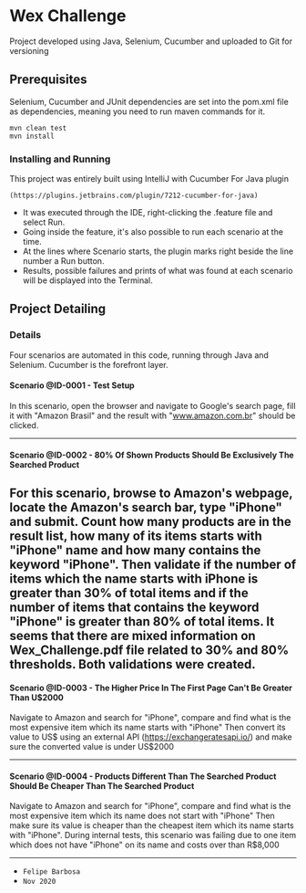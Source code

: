 # Wex Challenge
Project developed using Java, Selenium, Cucumber and uploaded to Git for versioning

## Prerequisites
Selenium, Cucumber and JUnit dependencies are set into the pom.xml file as dependencies, meaning you need to run maven commands for it.
```
mvn clean test 
mvn install
```
### Installing and Running
This project was entirely built using IntelliJ with Cucumber For Java plugin 
```
(https://plugins.jetbrains.com/plugin/7212-cucumber-for-java)
```

- It was executed through the IDE, right-clicking the .feature file and select Run. 
- Going inside the feature, it's also possible to run each scenario at the time. 
- At the lines where Scenario starts, the plugin marks right beside the line number a Run button.
- Results, possible failures and prints of what was found at each scenario will be displayed into the Terminal. 

## Project Detailing
### Details
Four scenarios are automated in this code, running through Java and Selenium. Cucumber is the forefront layer.
#### Scenario @ID-0001 - Test Setup
In this scenario, open the browser and navigate to Google's search page, 
fill it with "Amazon Brasil" and the result with "www.amazon.com.br" should be clicked.

--- 
#### Scenario @ID-0002 - 80% Of Shown Products Should Be Exclusively The Searched Product
 For this scenario, browse to Amazon's webpage, locate the Amazon's search bar, type "iPhone" and submit. 
 Count how many products are in the result list, how many of its items starts with "iPhone" name and how many contains the keyword "iPhone". 
 Then validate if the number of items which the name starts with iPhone is greater than 30% of total items and if the number of items that contains the keyword "iPhone" is greater than 80% of total items.
 It seems that there are mixed information on Wex_Challenge.pdf file related to 30% and 80% thresholds. Both validations were created.
--- 
#### Scenario @ID-0003 - The Higher Price In The First Page Can't Be Greater Than U$2000    
 Navigate to Amazon and search for "iPhone", compare and find what is the most expensive item which its name starts with "iPhone"
 Then convert its value to US$ using an external API (https://exchangeratesapi.io/) and make sure the converted value is under US$2000

--- 
#### Scenario @ID-0004 - Products Different Than The Searched Product Should Be Cheaper Than The Searched Product
 Navigate to Amazon and search for "iPhone", compare and find what is the most expensive item which its name does not start with "iPhone"
 Then make sure its value is cheaper than the cheapest item which its name starts with "iPhone". 
 During internal tests, this scenario was failing due to one item which does not have "iPhone" on its name and costs over than R$8,000


--- 
- ``Felipe Barbosa``
- ``Nov 2020``
